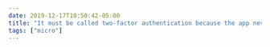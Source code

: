 ```yaml
---
date: 2019-12-17T10:50:42-05:00
title: "It must be called two-factor authentication because the app never works the first time."
tags: ["micro"]
---
```

